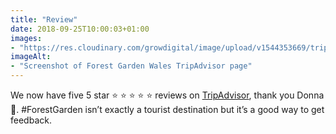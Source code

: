 ```yaml
---
title: "Review"
date: 2018-09-25T10:00:03+01:00
images: 
- "https://res.cloudinary.com/growdigital/image/upload/v1544353669/tripadvisor-44854086802.png"
imageAlt: 
- "Screenshot of Forest Garden Wales TripAdvisor page"
---
```


We now have five 5 star ⭐ ⭐ ⭐ ⭐ ⭐ reviews on [TripAdvisor](https://www.tripadvisor.co.uk/Attraction_Review-g580438-d13991813-Reviews-Forest_Garden_Wales-Newcastle_Emlyn_Carmarthenshire_Wales.html#REVIEWS), thank you Donna 🙂. #ForestGarden isn’t exactly a tourist destination but it’s a good way to get feedback.

